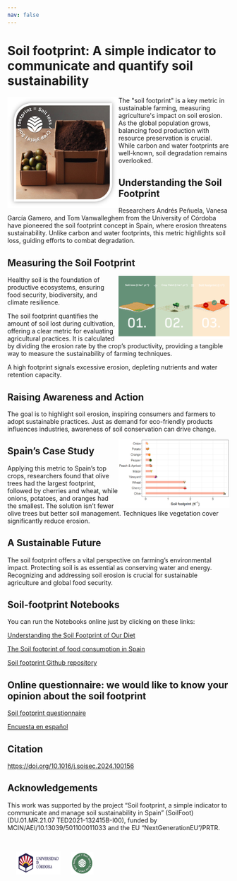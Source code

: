 ```yaml
---
nav: false
---
```


# Soil footprint: A simple indicator to communicate and quantify soil sustainability

<img src="images/soil_footprint_logo_olive.png" style="width: 50%; float:left"><h>

The "soil footprint" is a key metric in sustainable farming, measuring agriculture's impact on soil erosion. As the global population grows, balancing food production with resource preservation is crucial. While carbon and water footprints are well-known, soil degradation remains overlooked.

## Understanding the Soil Footprint

Researchers Andrés Peñuela, Vanesa García Gamero, and Tom Vanwalleghem from the University of Córdoba have pioneered the soil footprint concept in Spain, where erosion threatens sustainability. Unlike carbon and water footprints, this metric highlights soil loss, guiding efforts to combat degradation.

## Measuring the Soil Footprint

<img src="images/soil_footprint_equation.png" style="width: 50%; float:right"><h>

Healthy soil is the foundation of productive ecosystems, ensuring food security, biodiversity, and climate resilience.

The soil footprint quantifies the amount of soil lost during cultivation, offering a clear metric for evaluating agricultural practices. It is calculated by dividing the erosion rate by the crop’s productivity, providing a tangible way to measure the sustainability of farming techniques.

A high footprint signals excessive erosion, depleting nutrients and water retention capacity.

## Raising Awareness and Action

The goal is to highlight soil erosion, inspiring consumers and farmers to adopt sustainable practices. Just as demand for eco-friendly products influences industries, awareness of soil conservation can drive change.

<img src="images/soil_footprint_crops_spain.png" style="width: 50%; float:right"><h>

## Spain’s Case Study

Applying this metric to Spain’s top crops, researchers found that olive trees had the largest footprint, followed by cherries and wheat, while onions, potatoes, and oranges had the smallest. The solution isn’t fewer olive trees but better soil management. Techniques like vegetation cover significantly reduce erosion.

## A Sustainable Future

The soil footprint offers a vital perspective on farming’s environmental impact. Protecting soil is as essential as conserving water and energy. Recognizing and addressing soil erosion is crucial for sustainable agriculture and global food security.

## Soil-footprint Notebooks

You can run the Notebooks online just by clicking on these links:

[Understanding the Soil Footprint of Our Diet](https://mybinder.org/v2/gh/Soil-footprint/Soil-footprint/HEAD?urlpath=notebooks/The%20soil%20footprint%20in%20our%20diet.ipynb)

[The Soil footprint of food consumption in Spain](https://mybinder.org/v2/gh/Soil-footprint/Soil-footprint/HEAD?urlpath=notebooks/The%20soil%20footprint%20in%20Spain.ipynb)

[Soil footprint Github repository](https://github.com/Soil-footprint)

## Online questionnaire: we would like to know your opinion about the soil footprint

[Soil footprint questionnaire](https://docs.google.com/forms/d/e/1FAIpQLScVE3zPnUdXt65AjO3m6f15aVcy1WSm6C_ElWuUd9qzGDlYDw/viewform?usp=sf_link)

[Encuesta en español](https://docs.google.com/forms/d/e/1FAIpQLSdwH7tF1xyY0JXaccqEDoxydr9HqjI8l9a1lpici4cXrs37qQ/viewform?usp=sf_link)

## Citation

https://doi.org/10.1016/j.soisec.2024.100156

## Acknowledgements
This work was supported by the project “Soil footprint, a simple indicator to communicate and manage soil sustainability in Spain” (SoilFoot) (DU.01.MR.21.07 TED2021-132415B-I00), funded by MCIN/AEI/10.13039/501100011033 and the EU “NextGenerationEU”/PRTR.

&nbsp;
<div class="row">
  <img src="images/UCO_logo.png" alt="UCO logo" style="width:20%;" hspace="20"> <img src="images/soil_footprint_logo.png" alt="Soil_footprint logo" style="width:10%;" hspace="00">
<div >
